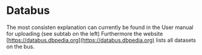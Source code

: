 # Databus

The most consisten explanation can currently be found in the User manual for uploading (see subtab on the left)
Furthermore the website [https://databus.dbpedia.org](https://databus.dbpedia.org) lists all datasets on the bus. 
 


